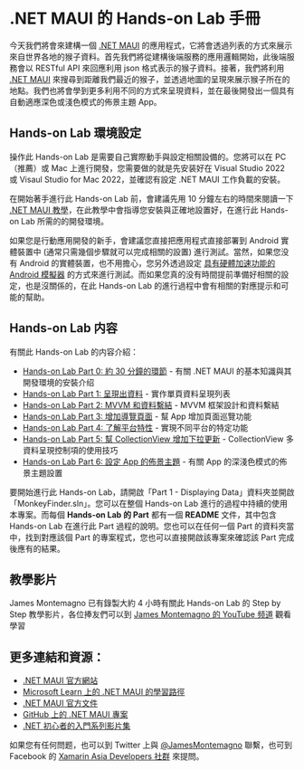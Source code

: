 # .NET MAUI 的 Hands-on Lab 手冊

今天我們將會來建構一個 [.NET MAUI](https://docs.microsoft.com/dotnet/maui?WT.mc_id=EM-MVP-5001645) 的應用程式，它將會透過列表的方式來展示來自世界各地的猴子資料。首先我們將從建構後端服務的應用邏輯開始，此後端服務會以 RESTful API 來回應利用 json 格式表示的猴子資料。接著，我們將利用 [.NET MAUI](https://docs.microsoft.com/xamarin/essentials/index?WT.mc_id=EM-MVP-5001645) 來搜尋到距離我們最近的猴子，並透過地圖的呈現來展示猴子所在的地點。我們也將會學到更多利用不同的方式來呈現資料，並在最後開發出一個具有自動適應深色或淺色模式的佈景主題 App。

## Hands-on Lab 環境設定
操作此 Hands-on Lab 是需要自己實際動手與設定相關設備的。您將可以在 PC（推薦）或 Mac 上進行開發，您需要做的就是先安装好在 Visual Studio 2022 或 Visaul Studio for Mac 2022，並確認有設定 .NET MAUI 工作負載的安裝。

在開始著手進行此 Hands-on Lab 前，會建議先用 10 分鐘左右的時間來閱讀一下 [.NET MAUI 教學](https://docs.microsoft.com/dotnet/maui/get-started/first-app?WT.mc_id=EM-MVP-5001645)，在此教學中會指導您安裝與正確地設置好，在進行此 Hands-on Lab 所需的的開發環境。

如果您是行動應用開發的新手，會建議您直接把應用程式直接部署到 Android 實體裝置中 (通常只需幾個步驟就可以完成相關的設置) 進行測試。當然，如果您没有 Android 的實體裝置，也不用擔心，您另外透過設定 [具有硬體加速功能的 Android 模擬器](https://docs.microsoft.com/xamarin/android/get-started/installation/android-emulator?WT.mc_id=EM-MVP-5001645) 的方式來進行測試。而如果您真的没有時間提前準備好相關的設定，也是沒關係的，在此 Hands-on Lab 的進行過程中會有相關的對應提示和可能的幫助。

## Hands-on Lab 内容

有關此 Hands-on Lab 的内容介紹：

* [Hands-on Lab Part 0: 約 30 分鐘的環節](Part%200%20-%20Overview/README.md) - 有關 .NET MAUI 的基本知識與其開發環境的安裝介绍 
* [Hands-on Lab Part 1: 呈現出資料](Part%201%20-%20Displaying%20Data/README.md) - 實作單頁資料呈現列表
* [Hands-on Lab Part 2: MVVM 和資料繫結](Part%202%20-%20MVVM/README.md) - MVVM 框架設計和資料繫結
* [Hands-on Lab Part 3: 增加導覽頁面](Part%203%20-%20Navigation/README.md) - 幫 App 增加頁面巡覽功能
* [Hands-on Lab Part 4: 了解平台特性](Part%204%20-%20Platform%20Features/README.md) - 實現不同平台的特定功能
* [Hands-on Lab Part 5: 幫 CollectionView 增加下拉更新](Part%205%20-%20CollectionView/README.md) - CollectionView 多資料呈現控制項的使用技巧
* [Hands-on Lab Part 6: 設定 App 的佈景主題](Part%206%20-%20AppThemes/README.md) - 有關 App 的深淺色模式的佈景主題設置


要開始進行此 Hands-on Lab，請開啟「Part 1 - Displaying Data」資料夾並開啟 「MonkeyFinder.sln」。您可以在整個 Hands-on Lab 進行的過程中持續的使用本專案。而每個 **Hands-on Lab 的 Part** 都有一個 **README** 文件，其中包含 Hands-on Lab 在進行此 Part 過程的說明。您也可以在任何一個 Part 的資料夾當中，找到對應該個 Part 的專案程式，您也可以直接開啟該專案來確認該 Part 完成後應有的結果。

## 教學影片
James Montemagno 已有錄製大約 4 小時有關此 Hands-on Lab 的 Step by Step 教學影片，各位捧友們可以到 [James Montemagno 的 YouTube 频道](https://youtube.com/jamesmontemagno) 觀看學習

## 更多連結和資源：
- [.NET MAUI 官方網站](https://dot.net/maui)
- [Microsoft Learn 上的 .NET MAUI 的學習路徑](https://aka.ms/Learn.MAUI)
- [.NET MAUI 官方文件](https://aka.ms/Docs.MAUI)
- [GitHub 上的 .NET MAUI 專案](https://github.com/dotnet/maui)
- [.NET 初心者的入門系列影片集](https://dot.net/videos)


如果您有任何問题，也可以到 Twitter 上與 [@JamesMontemagno](https://twitter.com/jamesmontemagno) 聯繫，也可到 Facebook 的 [Xamarin Asia Developers 社群](https://www.facebook.com/groups/XamarinAsiaDevelopers/) 來提問。


